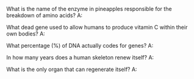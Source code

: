 What is the name of the enzyme in pineapples responsible for the breakdown of amino acids?
A:

What dead gene used to allow humans to produce vitamin C within their own bodies?
A:

What percentage (%) of DNA actually codes for genes?
A:

In how many years does a human skeleton renew itself?
A:

What is the only organ that can regenerate itself?
A: